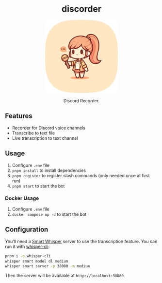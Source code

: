 <div align="center">

# discorder

<img src="./images/icon-rounded.png" width="240" height="240">

Discord Recorder.

</div>

## Features

- Recorder for Discord voice channels
- Transcribe to text file
- Live transcription to text channel

## Usage

1. Configure `.env` file
2. `pnpm install` to install dependencies
3. `pnpm register` to register slash commands (only needed once at first run)
4. `pnpm start` to start the bot

### Docker Usage

1. Configure `.env` file
2. `docker compose up -d` to start the bot

## Configuration

You'll need a [Smart Whisper](https://github.com/JacobLinCool/smart-whisper) server to use the transcription feature. You can run it with [whisper-cli](https://github.com/JacobLinCool/whisper-cli):

```sh
pnpm i -g whisper-cli
whisper smart model dl medium
whisper smart server -p 38080 -m medium
```

Then the server will be available at `http://localhost:38080`.

<!-- https://discord.com/api/oauth2/authorize?client_id=1190714041727987712&permissions=36700160&scope=applications.commands+bot -->
